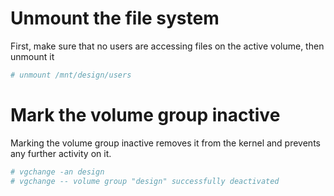 <!-- TITLE: Lvm Move Disk To Another Server -->

# Unmount the file system
First, make sure that no users are accessing files on the active
volume, then unmount it


```sh
# unmount /mnt/design/users
```

# Mark the volume group inactive
Marking the volume group inactive removes it from the kernel and prevents any further activity on it.

```sh
# vgchange -an design
# vgchange -- volume group "design" successfully deactivated
```
